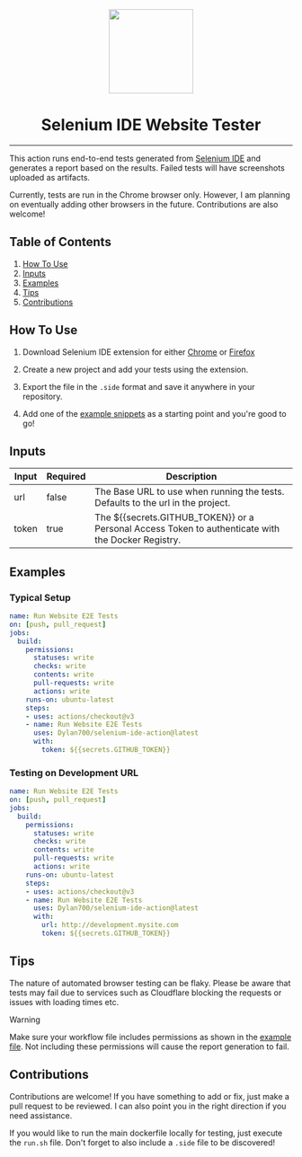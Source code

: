 <div align="center">
  <img height="auto" width="150" src="https://github.com/Dylan700/selenium-ide-action/assets/54528768/5c999952-2d22-4e34-be13-1f4b69a3e070">
  <h1>Selenium IDE Website Tester</h1>
</div>

<hr>

This action runs end-to-end tests generated from [Selenium IDE](https://www.selenium.dev/selenium-ide/) and generates a report based on the results. Failed tests will have screenshots uploaded as artifacts.

Currently, tests are run in the Chrome browser only. However, I am planning on eventually adding other browsers in the future. Contributions are also welcome!
</div>

## Table of Contents
1. [How To Use](#How-To-Use)
1. [Inputs](#Inputs)
1. [Examples](#Examples)
1. [Tips](#Tips)
1. [Contributions](#Contributions)

## How To Use

1. Download Selenium IDE extension for either [Chrome](https://chrome.google.com/webstore/detail/selenium-ide/mooikfkahbdckldjjndioackbalphokd) or [Firefox](https://addons.mozilla.org/en-GB/firefox/addon/selenium-ide/)

2. Create a new project and add your tests using the extension.

3. Export the file in the `.side` format and save it anywhere in your repository.

4. Add one of the [example snippets](#Examples) as a starting point and you're good to go! 

## Inputs

| Input | Required | Description | 
| -- | -- | -- |
| url | false | The Base URL to use when running the tests. Defaults to the url in the project. |
| token | true | The ${{secrets.GITHUB_TOKEN}} or a Personal Access Token to authenticate with the Docker Registry. |

## Examples

### Typical Setup

```yaml
name: Run Website E2E Tests
on: [push, pull_request]
jobs:
  build:
    permissions:
      statuses: write
      checks: write
      contents: write
      pull-requests: write
      actions: write
    runs-on: ubuntu-latest
    steps:
    - uses: actions/checkout@v3
    - name: Run Website E2E Tests
      uses: Dylan700/selenium-ide-action@latest 
      with: 
        token: ${{secrets.GITHUB_TOKEN}}
```

### Testing on Development URL

```yaml
name: Run Website E2E Tests
on: [push, pull_request]
jobs:
  build:
    permissions:
      statuses: write
      checks: write
      contents: write
      pull-requests: write
      actions: write
    runs-on: ubuntu-latest
    steps:
    - uses: actions/checkout@v3
    - name: Run Website E2E Tests
      uses: Dylan700/selenium-ide-action@latest 
      with: 
        url: http://development.mysite.com
        token: ${{secrets.GITHUB_TOKEN}}
```

## Tips

The nature of automated browser testing can be flaky. Please be aware that tests may fail due to services such as Cloudflare blocking the requests or issues with loading times etc.

> [!WARNING]
> Make sure your workflow file includes permissions as shown in the [example file](#Examples). Not including these permissions will cause the report generation to fail.

## Contributions
Contributions are welcome! If you have something to add or fix, just make a pull request to be reviewed. I can also point you in the right direction if you need assistance.

If you would like to run the main dockerfile locally for testing, just execute the `run.sh` file. Don't forget to also include a `.side` file to be discovered!

